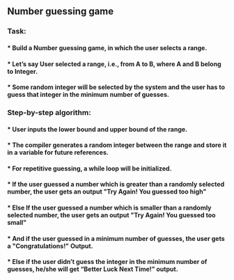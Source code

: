 ## Number guessing game

### Task:
#### * Build a Number guessing game, in which the user selects a range.
#### * Let’s say User selected a range, i.e., from A to B, where A and B belong to Integer.
#### * Some random integer will be selected by the system and the user has to guess that integer in the minimum number of guesses.

### Step-by-step algorithm:

#### * User inputs the lower bound and upper bound of the range.
#### * The compiler generates a random integer between the range and store it in a variable for future references.
#### * For repetitive guessing, a while loop will be initialized.
#### * If the user guessed a number which is greater than a randomly selected number, the user gets an output "Try Again! You guessed too high"
#### * Else If the user guessed a number which is smaller than a randomly selected number, the user gets an output "Try Again! You guessed too small"
#### * And if the user guessed in a minimum number of guesses, the user gets a "Congratulations!" Output.
#### * Else if the user didn’t guess the integer in the minimum number of guesses, he/she will get “Better Luck Next Time!” output.
